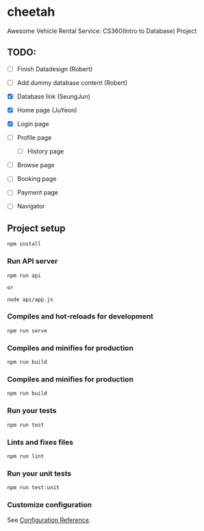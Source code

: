 # cheetah

Awesome Vehicle Rental Service: CS360(Intro to Database) Project

## TODO:
- [ ] Finish Datadesign (Robert) 
- [ ] Add dummy database content (Robert) 
- [x] Database link (SeungJun) 
- [x] Home page (JuYeon)
- [x] Login page
- [ ] Profile page
  - [ ] History page
- [ ] Browse page
- [ ] Booking page
- [ ] Payment page
- [ ] Navigator 



## Project setup
```
npm install
```

### Run API server
```
npm run api

or

node api/app.js
```

### Compiles and hot-reloads for development
```
npm run serve
```

### Compiles and minifies for production
```
npm run build
```

### Compiles and minifies for production
```
npm run build
```

### Run your tests
```
npm run test
```

### Lints and fixes files
```
npm run lint
```

### Run your unit tests
```
npm run test:unit
```

### Customize configuration
See [Configuration Reference](https://cli.vuejs.org/config/).
